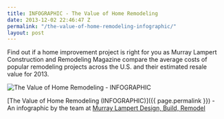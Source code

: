 ```yaml
---
title: INFOGRAPHIC - The Value of Home Remodeling
date: 2013-12-02 22:46:47 Z
permalink: "/the-value-of-home-remodeling-infographic/"
layout: post
---
```


Find out if a home improvement project is right for you as Murray Lampert Construction and Remodeling Magazine compare the average costs of popular remodeling projects across the U.S. and their estimated resale value for 2013.

![The Value of Home Remodeling - INFOGRAPHIC](/uploads/ML-home-remodeling-home-value-3.jpg)

[The Value of Home Remodeling (INFOGRAPHIC)]({{ page.permalink }}) - An infographic by the team at [Murray Lampert Design, Build, Remodel](/)

